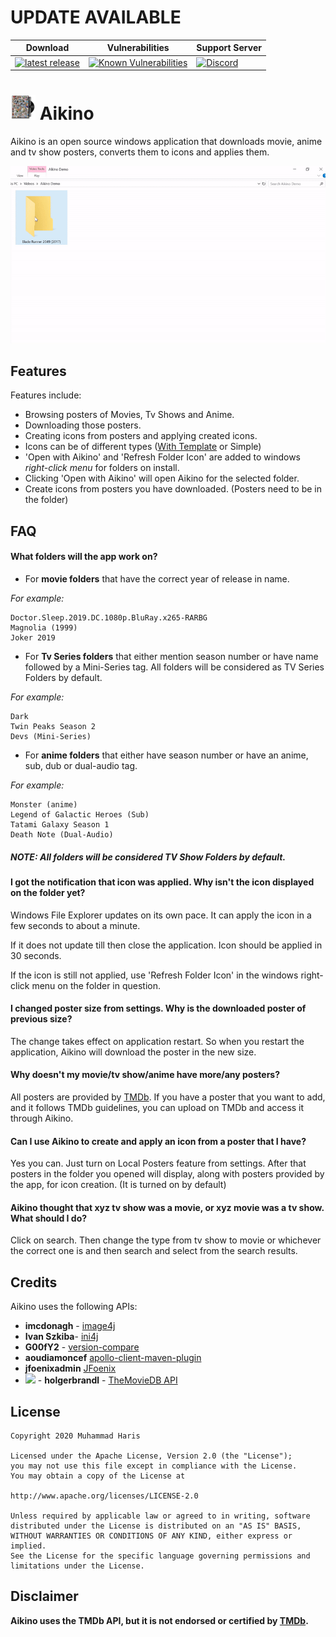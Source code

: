 # UPDATE AVAILABLE
| Download | Vulnerabilities |  Support Server |
|-------| --------------- | ---------|
| [![latest release](https://img.shields.io/badge/download-v2.7.7-blue.svg)](https://github.com/omegas82128/Aikino/releases/download/v2.7.7/Aikino.Setup.v2.7.7.exe) | [![Known Vulnerabilities](https://snyk.io/test/github/omegas82128/Aikino/badge.svg?targetFile=pom.xml)](https://snyk.io/test/github/omegas82128/Aikino?targetFile=pom.xml) |[![Discord](https://img.shields.io/discord/777367280656711712?color=7289da&label=discord&logo=discord)](https://discord.gg/rKAWJhGjxm) |
# ![app icon](./.github/readme-images/app-icon.png) Aikino
Aikino is an open source windows application that downloads movie, anime and tv show posters, converts them to icons and applies them.

![app-demo](./.github/readme-images/demo.gif)
## Features

Features include:
* Browsing posters of Movies, Tv Shows and Anime.
* Downloading those posters.
* Creating icons from posters and applying created icons.
* Icons can be of different types ([With Template](https://www.deviantart.com/musacakir/art/Movie-And-TV-Show-DVD-Folder-Icon-Template-469935243) or Simple)
* 'Open with Aikino' and 'Refresh Folder Icon' are added to windows *right-click menu* for folders on install.
 * Clicking 'Open with Aikino' will open Aikino for the selected folder.
 * Create icons from posters you have downloaded. (Posters need to be in the folder)

## FAQ
#### What folders will the app work on?
* For **movie folders** that have the correct year of release in name. 

*For example:*
```
Doctor.Sleep.2019.DC.1080p.BluRay.x265-RARBG
Magnolia (1999)
Joker 2019
```

* For **Tv Series folders** that either mention season number or have name followed by a Mini-Series tag. All folders
  will be considered as TV Series Folders by default.

*For example:*
```
Dark
Twin Peaks Season 2
Devs (Mini-Series)
```
* For **anime folders** that either have season number or have an anime, sub, dub or dual-audio tag.

*For example:*
```
Monster (anime)
Legend of Galactic Heroes (Sub)
Tatami Galaxy Season 1
Death Note (Dual-Audio)
```

##### **NOTE:** All folders will be considered TV Show Folders by default.

#### I got the notification that icon was applied. Why isn't the icon displayed on the folder yet?
Windows File Explorer updates on its own pace. It can apply the icon in a few seconds to about a minute. 

If it does not update till then close the application. Icon should be applied in 30 seconds.

If the icon is still not applied, use 'Refresh Folder Icon' in the windows right-click menu on the folder in question.

#### I changed poster size from settings. Why is the downloaded poster of previous size?

The change takes effect on application restart. So when you restart the application, Aikino will download the poster in
the new size.

#### Why doesn't my movie/tv show/anime have more/any posters?

All posters are provided by [TMDb](https://www.themoviedb.org/). If you have a poster that you want to add, and it
follows TMDb guidelines, you can upload on TMDb and access it through Aikino.

#### Can I use Aikino to create and apply an icon from a poster that I have?

Yes you can. Just turn on Local Posters feature from settings. After that posters in the folder you opened will display,
along with posters provided by the app, for icon creation. (It is turned on by default)

#### Aikino thought that xyz tv show was a movie, or xyz movie was a tv show. What should I do?

Click on search. Then change the type from tv show to movie or whichever the correct one is and then search and select
from the search results.

## Credits

Aikino uses the following APIs:

* **imcdonagh** - [image4j](https://github.com/imcdonagh/image4j)
* **Ivan Szkiba**- [ini4j](http://ini4j.sourceforge.net/)
* **G00fY2** - [version-compare](https://github.com/G00fY2/version-compare)
* **aoudiamoncef** [apollo-client-maven-plugin](https://github.com/aoudiamoncef/apollo-client-maven-plugin)
* **jfoenixadmin** [JFoenix](https://github.com/jfoenixadmin/JFoenix)
* <img src="https://www.themoviedb.org/assets/2/v4/logos/v2/blue_short-8e7b30f73a4020692ccca9c88bafe5dcb6f8a62a4c6bc55cd9ba82bb2cd95f6c.svg" width="80"> - **holgerbrandl** - [TheMovieDB API](https://github.com/holgerbrandl/themoviedbapi) 

## License

    Copyright 2020 Muhammad Haris

    Licensed under the Apache License, Version 2.0 (the "License");
    you may not use this file except in compliance with the License.
    You may obtain a copy of the License at

    http://www.apache.org/licenses/LICENSE-2.0

    Unless required by applicable law or agreed to in writing, software
    distributed under the License is distributed on an "AS IS" BASIS,
    WITHOUT WARRANTIES OR CONDITIONS OF ANY KIND, either express or implied.
    See the License for the specific language governing permissions and
    limitations under the License.


## Disclaimer
**Aikino uses the TMDb API, but it is not endorsed or certified by [TMDb](https://www.themoviedb.org/).**
